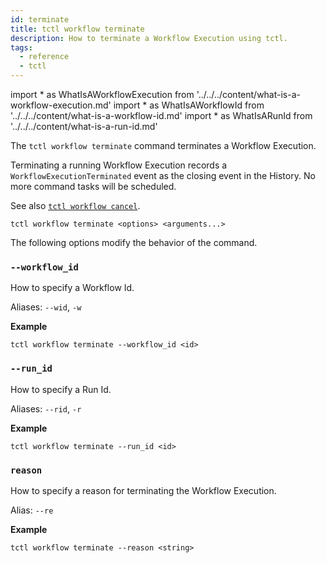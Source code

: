 ```yaml
---
id: terminate
title: tctl workflow terminate
description: How to terminate a Workflow Execution using tctl.
tags:
  - reference
  - tctl
---
```


<!-- prettier-ignore -->
import * as WhatIsAWorkflowExecution from '../../../content/what-is-a-workflow-execution.md'
import * as WhatIsAWorkflowId from '../../../content/what-is-a-workflow-id.md'
import * as WhatIsARunId from '../../../content/what-is-a-run-id.md'

The `tctl workflow terminate` command terminates a <preview page={WhatIsAWorkflowExecution}>Workflow Execution</preview>.

Terminating a running Workflow Execution records a `WorkflowExecutionTerminated` event as the closing event in the History. No more command tasks will be scheduled.

See also [`tctl workflow cancel`](./cancel.md).

`tctl workflow terminate <options> <arguments...>`

The following options modify the behavior of the command.

### `--workflow_id`

How to specify a <preview page={WhatIsAWorkflowId}>Workflow Id</preview>.

Aliases: `--wid`, `-w`

**Example**

```
tctl workflow terminate --workflow_id <id>
```

### `--run_id`

How to specify a <preview page={WhatIsARunId}>Run Id</preview>.

Aliases: `--rid`, `-r`

**Example**

```
tctl workflow terminate --run_id <id>
```

### `reason`

How to specify a reason for terminating the <preview page={WhatIsAWorkflowExecution}>Workflow Execution</preview>.

Alias: `--re`

**Example**

```
tctl workflow terminate --reason <string>
```
